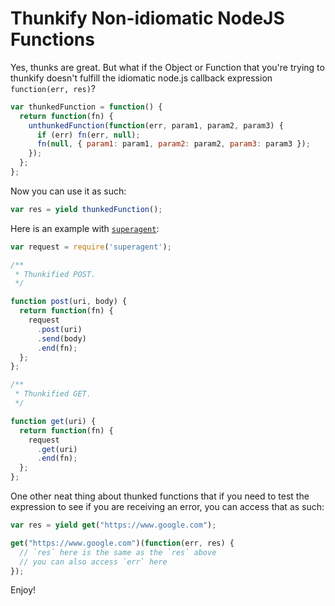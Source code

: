 
# Thunkify Non-idiomatic NodeJS Functions

Yes, thunks are great. But what if the Object or Function that you're trying to thunkify doesn't fulfill the idiomatic node.js callback expression `function(err, res)`?

```javascript
var thunkedFunction = function() {
  return function(fn) {
    unthunkedFunction(function(err, param1, param2, param3) {
      if (err) fn(err, null);
      fn(null, { param1: param1, param2: param2, param3: param3 });
    });
  };
};
```

Now you can use it as such:

```javascript
var res = yield thunkedFunction();
```

Here is an example with [`superagent`](http://visionmedia.github.io/superagent/):

```javascript
var request = require('superagent');

/**
 * Thunkified POST.
 */

function post(uri, body) {
  return function(fn) {
    request
      .post(uri)
      .send(body)
      .end(fn);
  };
};

/**
 * Thunkified GET.
 */

function get(uri) {
  return function(fn) {
    request
      .get(uri)
      .end(fn);
  };
};
```

One other neat thing about thunked functions that if you need to test the expression to see if you are receiving an error, you can access that as such:

```javascript
var res = yield get("https://www.google.com");

get("https://www.google.com")(function(err, res) {
  // `res` here is the same as the `res` above
  // you can also access `err` here
});
```

Enjoy!